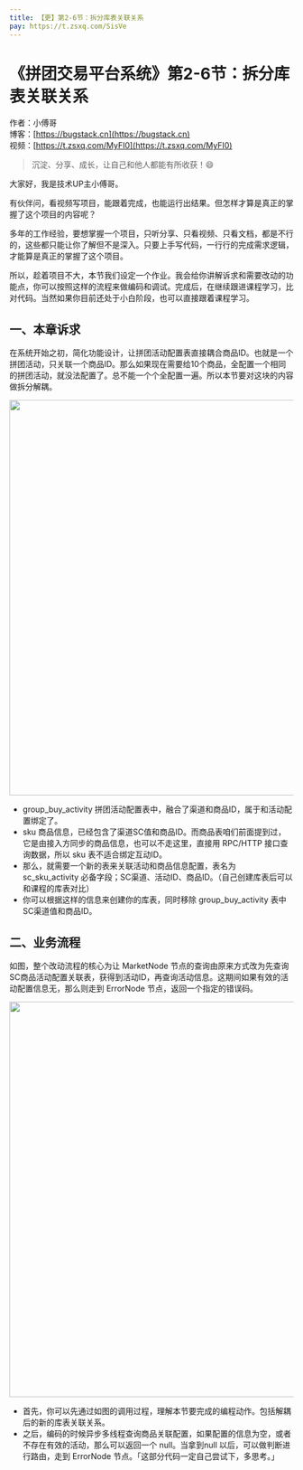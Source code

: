 ```yaml
---
title: 【更】第2-6节：拆分库表关联关系
pay: https://t.zsxq.com/SisVe
---
```


# 《拼团交易平台系统》第2-6节：拆分库表关联关系

作者：小傅哥
<br/>博客：[https://bugstack.cn](https://bugstack.cn)
<br/>视频：[https://t.zsxq.com/MyFI0](https://t.zsxq.com/MyFI0)

> 沉淀、分享、成长，让自己和他人都能有所收获！😄

大家好，我是技术UP主小傅哥。

有伙伴问，看视频写项目，能跟着完成，也能运行出结果。但怎样才算是真正的掌握了这个项目的内容呢？

多年的工作经验，要想掌握一个项目，只听分享、只看视频、只看文档，都是不行的，这些都只能让你了解但不是深入。只要上手写代码，一行行的完成需求逻辑，才能算是真正的掌握了这个项目。

所以，趁着项目不大，本节我们设定一个作业。我会给你讲解诉求和需要改动的功能点，你可以按照这样的流程来做编码和调试。完成后，在继续跟进课程学习，比对代码。当然如果你目前还处于小白阶段，也可以直接跟着课程学习。

## 一、本章诉求

在系统开始之初，简化功能设计，让拼团活动配置表直接耦合商品ID。也就是一个拼团活动，只关联一个商品ID。那么如果现在需要给10个商品，全配置一个相同的拼团活动，就没法配置了。总不能一个个全配置一遍。所以本节要对这块的内容做拆分解耦。

<div align="center">
    <img src="https://bugstack.cn/images/article/project/group-buy-market/group-buy-market-2-6-01.png" width="700px">
</div>

- group_buy_activity 拼团活动配置表中，融合了渠道和商品ID，属于和活动配置绑定了。
- sku 商品信息，已经包含了渠道SC值和商品ID。而商品表咱们前面提到过，它是由接入方同步的商品信息，也可以不走这里，直接用 RPC/HTTP 接口查询数据，所以 sku 表不适合绑定互动ID。
- 那么，就需要一个新的表来关联活动和商品信息配置，表名为 sc_sku_activity 必备字段；SC渠道、活动ID、商品ID。（自己创建库表后可以和课程的库表对比）
- 你可以根据这样的信息来创建你的库表，同时移除 group_buy_activity 表中 SC渠道值和商品ID。

## 二、业务流程

如图，整个改动流程的核心为让 MarketNode 节点的查询由原来方式改为先查询SC商品活动配置关联表，获得到活动ID，再查询活动信息。这期间如果有效的活动配置信息无，那么则走到 ErrorNode 节点，返回一个指定的错误码。

<div align="center">
    <img src="https://bugstack.cn/images/article/project/group-buy-market/group-buy-market-2-6-02.png" width="700px">
</div>

- 首先，你可以先通过如图的调用过程，理解本节要完成的编程动作。包括解耦后的新的库表关联关系。
- 之后，编码的时候异步多线程查询商品关联配置，如果配置的信息为空，或者不存在有效的活动，那么可以返回一个 null。当拿到null 以后，可以做判断进行路由，走到 ErrorNode 节点。「这部分代码一定自己尝试下，多思考。」